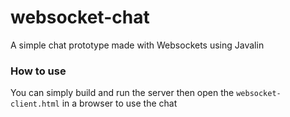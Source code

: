 # websocket-chat
A simple chat prototype made with Websockets using Javalin

### How to use
You can simply build and run the server then open the `websocket-client.html` in a browser to use the chat
